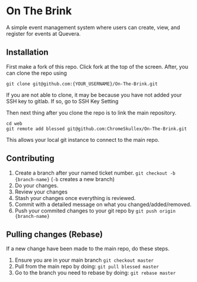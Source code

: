 # On The Brink
A simple event management system where users can create, view, and register for events at Quevera.

## Installation
First make a fork of this repo. Click fork at the top of the screen. After, you can clone the repo using
```
git clone git@github.com:{YOUR_USERNAME}/On-The-Brink.git
```
If you are not able to clone, it may be because you have not added your SSH key to gitlab. If so, go to SSH Key Setting

Then next thing after you clone the repo is to link the main repository.
```
cd web
git remote add blessed git@github.com:ChromeSkullex/On-The-Brink.git
```
This allows your local git instance to connect to the main repo.


## Contributing

1. Create a branch after your named ticket number. `git checkout -b {branch-name}` (`-b` creates a new branch) 
2. Do your changes. 
2. Review your changes
2. Stash your changes once everything is reviewed.
3. Commit with a detailed message on what you changed/added/removed.
4. Push your commited changes to your git repo by `git push origin {branch-name}`


## Pulling changes (Rebase)
If a new change have been made to the main repo, do these steps.
1. Ensure you are in your main branch `git checkout master`
2. Pull from the main repo by doing: `git pull blessed master`
3. Go to the branch you need to rebase by doing: `git rebase master`
